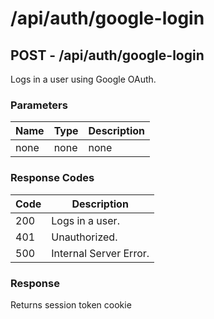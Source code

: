 # /api/auth/google-login

## POST - /api/auth/google-login

Logs in a user using Google OAuth.

### Parameters

| Name | Type | Description |
|------|------|-------------|
| none | none | none        |

### Response Codes

| Code | Description            |
|------|------------------------|
| 200  | Logs in a user.        |
| 401  | Unauthorized.          |
| 500  | Internal Server Error. |

### Response

Returns session token cookie